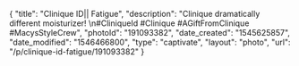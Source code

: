 {
    "title": "Clinique ID|| Fatigue",
    "description": "Clinique dramatically different moisturizer! \n#CliniqueId #Clinique #AGiftFromClinique #MacysStyleCrew",
    "photoId": "191093382",
    "date_created": "1545625857",
    "date_modified": "1546466800",
    "type": "captivate",
    "layout": "photo",
    "url": "\/p\/clinique-id-fatigue\/191093382"
}